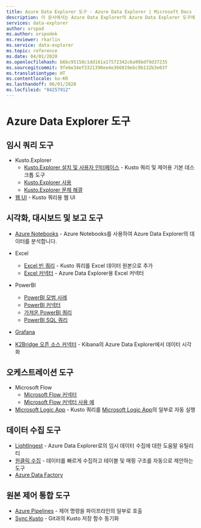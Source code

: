 ```yaml
---
title: Azure Data Explorer 도구 - Azure Data Explorer | Microsoft Docs
description: 이 문서에서는 Azure Data Explorer의 Azure Data Explorer 도구에 대해 설명합니다.
services: data-explorer
author: orspod
ms.author: orspodek
ms.reviewer: rkarlin
ms.service: data-explorer
ms.topic: reference
ms.date: 04/01/2020
ms.openlocfilehash: b6bc95158c1dd161a17572342c6a99bdf9d37235
ms.sourcegitcommit: 9fe6e34ef3321390ee4e366819ebc9b132b3e03f
ms.translationtype: HT
ms.contentlocale: ko-KR
ms.lasthandoff: 06/01/2020
ms.locfileid: "84257912"
---
```

# <a name="azure-data-explorer-tools"></a>Azure Data Explorer 도구

## <a name="ad-hoc-query-tools"></a>임시 쿼리 도구

* Kusto.Explorer
   * [Kusto.Explorer 설치 및 사용자 인터페이스](./kusto-explorer.md) - Kusto 쿼리 및 제어용 기본 데스크톱 도구
   * [Kusto.Explorer 사용](./kusto-explorer-using.md)
   * [Kusto.Explorer 문제 해결](kusto-explorer-troubleshooting.md)
* [웹 UI](../../web-query-data.md) - Kusto 쿼리용 웹 UI

## <a name="visualizations-dashboards-and-reporting-tools"></a>시각화, 대시보드 및 보고 도구


* [Azure Notebooks](../../azure-notebooks.md) - Azure Notebooks를 사용하여 Azure Data Explorer의 데이터를 분석합니다.
* Excel
    * [Excel 빈 쿼리](../../excel-blank-query.md) - Kusto 쿼리를 Excel 데이터 원본으로 추가
    * [Excel 커넥터](../../excel-connector.md) - Azure Data Explorer용 Excel 커넥터 

* PowerBI

   * [PowerBI 모범 사례](../../power-bi-best-practices.md)
   * [PowerBI 커넥터](../../power-bi-connector.md)
   * [가져온 PowerBI 쿼리](../../power-bi-imported-query.md) 
   * [PowerBI SQL 쿼리](../../power-bi-sql-query.md)

* [Grafana](../../grafana.md)
* [K2Bridge 오픈 소스 커넥터](../../k2bridge.md) - Kibana의 Azure Data Explorer에서 데이터 시각화

## <a name="orchestration-tools"></a>오케스트레이션 도구


* Microsoft Flow
    * [Microsoft Flow 커넥터](../../flow.md)
    * [Microsoft Flow 커넥터 사용 예](../../flow-usage.md)
* [Microsoft Logic App](./logicapps.md) - Kusto 쿼리를 [Microsoft Logic App](https://docs.microsoft.com/azure/logic-apps/logic-apps-what-are-logic-apps)의 일부로 자동 실행



## <a name="data-ingestion-tools"></a>데이터 수집 도구


* [LightIngest](../../lightingest.md) - Azure Data Explorer로의 임시 데이터 수집에 대한 도움말 유틸리티
* [원클릭 수집](../../ingest-data-one-click.md) - 데이터를 빠르게 수집하고 테이블 및 매핑 구조를 자동으로 제안하는 도구
* [Azure Data Factory](azure-data-factory.md)


## <a name="source-control-integration-tools"></a>원본 제어 통합 도구

* [Azure Pipelines](../../devops.md) - 제어 명령을 파이프라인의 일부로 호출
* [Sync Kusto](./synckusto.md) - Git과의 Kusto 저장 함수 동기화
